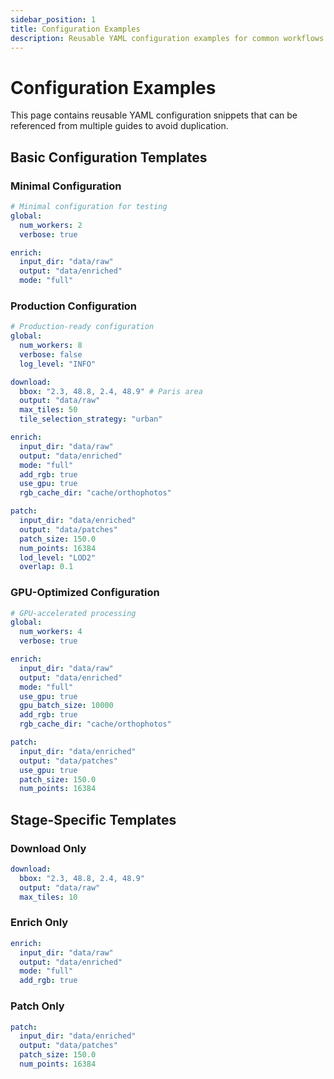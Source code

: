 ```yaml
---
sidebar_position: 1
title: Configuration Examples
description: Reusable YAML configuration examples for common workflows
---
```


# Configuration Examples

This page contains reusable YAML configuration snippets that can be referenced from multiple guides to avoid duplication.

## Basic Configuration Templates

### Minimal Configuration

```yaml title="config/minimal.yaml"
# Minimal configuration for testing
global:
  num_workers: 2
  verbose: true

enrich:
  input_dir: "data/raw"
  output: "data/enriched"
  mode: "full"
```

### Production Configuration

```yaml title="config/production.yaml"
# Production-ready configuration
global:
  num_workers: 8
  verbose: false
  log_level: "INFO"

download:
  bbox: "2.3, 48.8, 2.4, 48.9" # Paris area
  output: "data/raw"
  max_tiles: 50
  tile_selection_strategy: "urban"

enrich:
  input_dir: "data/raw"
  output: "data/enriched"
  mode: "full"
  add_rgb: true
  use_gpu: true
  rgb_cache_dir: "cache/orthophotos"

patch:
  input_dir: "data/enriched"
  output: "data/patches"
  patch_size: 150.0
  num_points: 16384
  lod_level: "LOD2"
  overlap: 0.1
```

### GPU-Optimized Configuration

```yaml title="config/gpu-optimized.yaml"
# GPU-accelerated processing
global:
  num_workers: 4
  verbose: true

enrich:
  input_dir: "data/raw"
  output: "data/enriched"
  mode: "full"
  use_gpu: true
  gpu_batch_size: 10000
  add_rgb: true
  rgb_cache_dir: "cache/orthophotos"

patch:
  input_dir: "data/enriched"
  output: "data/patches"
  use_gpu: true
  patch_size: 150.0
  num_points: 16384
```

## Stage-Specific Templates

### Download Only

```yaml title="config/download-only.yaml"
download:
  bbox: "2.3, 48.8, 2.4, 48.9"
  output: "data/raw"
  max_tiles: 10
```

### Enrich Only

```yaml title="config/enrich-only.yaml"
enrich:
  input_dir: "data/raw"
  output: "data/enriched"
  mode: "full"
  add_rgb: true
```

### Patch Only

```yaml title="config/patch-only.yaml"
patch:
  input_dir: "data/enriched"
  output: "data/patches"
  patch_size: 150.0
  num_points: 16384
```
